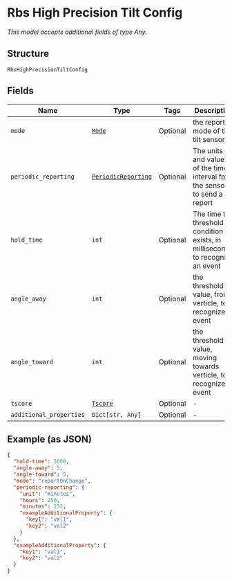 
# Rbs High Precision Tilt Config

*This model accepts additional fields of type Any.*

## Structure

`RbsHighPrecisionTiltConfig`

## Fields

| Name | Type | Tags | Description |
|  --- | --- | --- | --- |
| `mode` | [`Mode`](../../doc/models/mode.md) | Optional | the reporting mode of the tilt sensor |
| `periodic_reporting` | [`PeriodicReporting`](../../doc/models/periodic-reporting.md) | Optional | The units and values of the time interval for the sensor to send a report |
| `hold_time` | `int` | Optional | The time the threshold condition exists, in milliseconds, to recognize an event |
| `angle_away` | `int` | Optional | the threshold value, from verticle, to recognize an event |
| `angle_toward` | `int` | Optional | the threshold value, moving towards  verticle, to recognize an event |
| `tscore` | [`Tscore`](../../doc/models/tscore.md) | Optional | - |
| `additional_properties` | `Dict[str, Any]` | Optional | - |

## Example (as JSON)

```json
{
  "hold-time": 5000,
  "angle-away": 5,
  "angle-toward": 5,
  "mode": "reportOnChange",
  "periodic-reporting": {
    "unit": "minutes",
    "hours": 250,
    "minutes": 232,
    "exampleAdditionalProperty": {
      "key1": "val1",
      "key2": "val2"
    }
  },
  "exampleAdditionalProperty": {
    "key1": "val1",
    "key2": "val2"
  }
}
```

